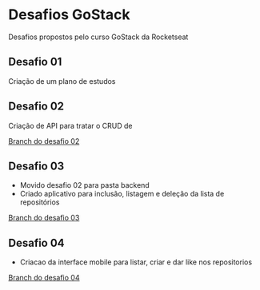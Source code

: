 # Desafios GoStack
Desafios propostos pelo curso GoStack da Rocketseat

## Desafio 01
Criação de um plano de estudos

## Desafio 02
Criação de API para tratar o CRUD de 

[Branch do desafio 02](https://github.com/luiznegreiros/gostack/tree/desafio02)

## Desafio 03
* Movido desafio 02 para pasta backend
* Criado aplicativo para inclusão, listagem e deleção da lista de repositórios

[Branch do desafio 03](https://github.com/luiznegreiros/gostack/tree/desafio03)

## Desafio 04
* Criacao da interface mobile para listar, criar e dar like nos repositorios

[Branch do desafio 04](https://github.com/luiznegreiros/gostack/tree/desafio04)
